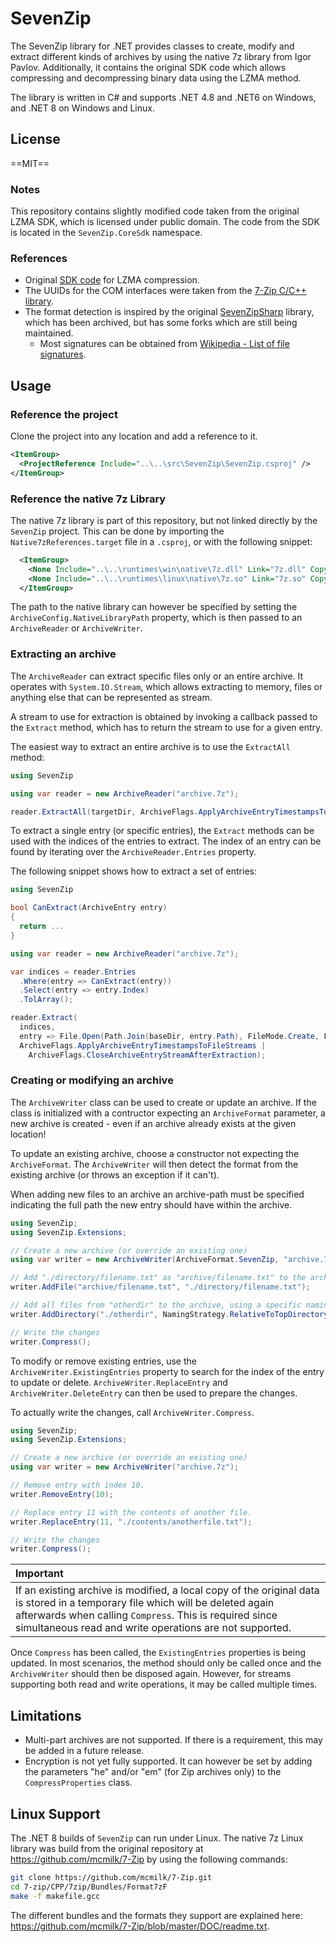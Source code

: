 # SevenZip

The SevenZip library for .NET provides classes to create, modify and extract different kinds
of archives by using the native 7z library from Igor Pavlov. Additionally, it contains the
original SDK code which allows compressing and decompressing binary data using the LZMA
method.

The library is written in C# and supports .NET 4.8 and .NET6 on Windows, and .NET 8
on Windows and Linux.

## License

==MIT==

### Notes

This repository contains slightly modified code taken from the original LZMA SDK,
which is licensed under public domain. The code from the SDK is located in the
`SevenZip.CoreSdk` namespace.

### References

- Original [SDK code](https://7-zip.org/sdk.html) for LZMA compression.
- The UUIDs for the COM interfaces were taken from the [7-Zip C/C++ library](https://github.com/mcmilk/7-Zip/tree/master).
- The format detection is inspired by the original [SevenZipSharp](https://github.com/tomap/SevenZipSharp/tree/master) library,
  which has been archived, but has some forks which are still being maintained.
  - Most signatures can be obtained from [Wikipedia - List of file signatures](https://en.wikipedia.org/wiki/List_of_file_signatures).

## Usage

### Reference the project

Clone the project into any location and add a reference to it.

```xml
<ItemGroup>
  <ProjectReference Include="..\..\src\SevenZip\SevenZip.csproj" />
</ItemGroup>
```

### Reference the native 7z Library

The native 7z library is part of this repository, but not linked directly by the `SevenZip`
project. This can be done by importing the `Native7zReferences.target` file in a `.csproj`, or with
the following snippet:

```xml
  <ItemGroup>
    <None Include="..\..\runtimes\win\native\7z.dll" Link="7z.dll" CopyToOutputDirectory="PreserveNewest" />
    <None Include="..\..\runtimes\linux\native\7z.so" Link="7z.so" CopyToOutputDirectory="PreserveNewest" />
  </ItemGroup>
```

The path to the native library can however be specified by setting the `ArchiveConfig.NativeLibraryPath`
property, which is then passed to an `ArchiveReader` or `ArchiveWriter`.

### Extracting an archive

The `ArchiveReader` can extract specific files only or an entire archive. It operates
with `System.IO.Stream`, which allows extracting to memory, files or anything else that 
can be represented as stream.

A stream to use for extraction is obtained by invoking a callback passed
to the `Extract` method, which has to return the stream to use for a given entry.

The easiest way to extract an entire archive is to use the `ExtractAll` method:

```csharp
using SevenZip

using var reader = new ArchiveReader("archive.7z");

reader.ExtractAll(targetDir, ArchiveFlags.ApplyArchiveEntryTimestampsToFileStreams);
```

To extract a single entry (or specific entries), the `Extract` methods can be used
with the indices of the entries to extract. The index of an entry can be found by 
iterating over the `ArchiveReader.Entries` property.

The following snippet shows how to extract a set of entries:

```csharp
using SevenZip

bool CanExtract(ArchiveEntry entry)
{
  return ...
}

using var reader = new ArchiveReader("archive.7z");

var indices = reader.Entries
  .Where(entry => CanExtract(entry))
  .Select(entry => entry.Index)
  .TolArray();

reader.Extract(
  indices,
  entry => File.Open(Path.Join(baseDir, entry.Path), FileMode.Create, FileAccess.Write),
  ArchiveFlags.ApplyArchiveEntryTimestampsToFileStreams |
    ArchiveFlags.CloseArchiveEntryStreamAfterExtraction);
```

### Creating or modifying an archive

The `ArchiveWriter` class can be used to create or update an archive. If the class is initialized
with a contructor expecting an `ArchiveFormat` parameter, a new archive is created - even if an
archive already exists at the given location!

To update an existing archive, choose a constructor not expecting the `ArchiveFormat`. The `ArchiveWriter`
will then detect the format from the existing archive (or throws an exception if it can't).

When adding new files to an archive an archive-path must be specified indicating the full
path the new entry should have within the archive.

```csharp
using SevenZip;
using SevenZip.Extensions;

// Create a new archive (or override an existing one)
using var writer = new ArchiveWriter(ArchiveFormat.SevenZip, "archive.7z");

// Add "./directory/filename.txt" as "archive/filename.txt" to the archive.
writer.AddFile("archive/filename.txt", "./directory/filename.txt");

// Add all files from "otherdir" to the archive, using a specific naming strategy.
writer.AddDirectory("./otherdir", NamingStrategy.RelativeToTopDirectoryInclusive);

// Write the changes
writer.Compress();
```

To modify or remove existing entries, use the `ArchiveWriter.ExistingEntries` property to
search for the index of the entry to update or delete. `ArchiveWriter.ReplaceEntry`
and `ArchiveWriter.DeleteEntry` can then be used to prepare the changes.

To actually write the changes, call `ArchiveWriter.Compress`.

```csharp
using SevenZip;
using SevenZip.Extensions;

// Create a new archive (or override an existing one)
using var writer = new ArchiveWriter("archive.7z");

// Remove entry with index 10.
writer.RemoveEntry(10);

// Replace entry 11 with the contents of another file.
writer.ReplaceEntry(11, "./contents/anotherfile.txt");

// Write the changes
writer.Compress();
```
| Important |
| :--- |
| If an existing archive is modified, a local copy of the original data is stored in a temporary file which will be deleted again afterwards when calling `Compress`. This is required since simultaneous read and write operations are not supported. |

Once `Compress` has been called, the `ExistingEntries` properties is being updated. In most scenarios,
the method should only be called once and the `ArchiveWriter` should then be disposed again. However,
for streams supporting both read and write operations, it may be called multiple times.

## Limitations

- Multi-part archives are not supported. If there is a requirement, this may be added in
  a future release.
- Encryption is not yet fully supported. It can however be set by adding the parameters
  "he" and/or "em" (for Zip archives only) to the `CompressProperties` class.

## Linux Support

The .NET 8 builds of `SevenZip` can run under Linux. The native 7z Linux
library was build from the original repository at https://github.com/mcmilk/7-Zip
by using the following commands:

```bash
git clone https://github.com/mcmilk/7-Zip.git
cd 7-zip/CPP/7zip/Bundles/Format7zF
make -f makefile.gcc
```

The different bundles and the formats they support are explained here:
https://github.com/mcmilk/7-Zip/blob/master/DOC/readme.txt.

